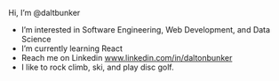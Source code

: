 Hi, I’m @daltbunker
- I’m interested in Software Engineering, Web Development, and Data Science
- I’m currently learning React
- Reach me on Linkedin www.linkedin.com/in/daltonbunker
- I like to rock climb, ski, and play disc golf.
